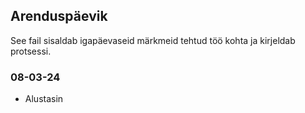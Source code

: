 ## Arenduspäevik
See fail sisaldab igapäevaseid märkmeid tehtud töö kohta ja kirjeldab protsessi.

### 08-03-24
- Alustasin